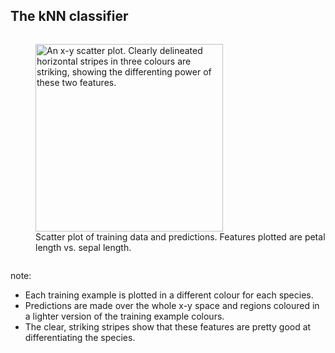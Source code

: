 ## The kNN classifier

<div>
  <figure style="display: inline-block; width: 100%">
    <img src="images/knn-sepal-length-petal-length.png" width="300" height="300"
      alt="An x-y scatter plot. Clearly delineated horizontal stripes in three colours are striking, showing the differenting power of these two features."></img>
    <figcaption>Scatter plot of training data and predictions. Features plotted are petal length vs. sepal length.</figcaption>
  </figure>
</div>

note:
- Each training example is plotted in a different colour for each species.
- Predictions are made over the whole x-y space and regions coloured in a lighter version of the training example colours.
- The clear, striking stripes show that these features are pretty good at differentiating the species.
